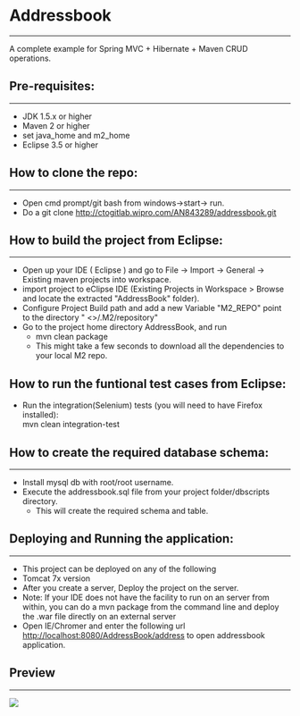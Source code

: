 # Addressbook
-------------

A complete example for Spring MVC + Hibernate + Maven CRUD operations.


## Pre-requisites:
-----------------

- JDK 1.5.x or higher  
- Maven 2 or higher  
- set java_home and m2_home  
- Eclipse 3.5 or higher

## How to clone the repo:
--------------------------------

- Open cmd prompt/git bash from windows->start-> run.
- Do a git clone http://ctogitlab.wipro.com/AN843289/addressbook.git

## How to build the project from Eclipse:
-----------------------------------------

- Open up your IDE ( Eclipse ) and go to File -> Import -> General -> Existing maven projects into workspace.  
- import project to eClipse IDE (Existing Projects in Workspace > Browse and locate the extracted "AddressBook" folder).
- Configure Project Build path and add a new Variable "M2_REPO" point to the directory  " <<Local-User-Directory>>/.M2/repository"  
- Go to the project home directory AddressBook, and run 
    - mvn clean package
    - This might take a few seconds to download all the dependencies to your local M2 repo.

## How to run the funtional test cases from Eclipse:
- Run the integration(Selenium) tests (you will need to have Firefox installed):  
	mvn clean integration-test

## How to create the required database schema:
-----------------------------------------------

- Install mysql db with root/root username.
- Execute the addressbook.sql file from your project folder/dbscripts directory.
    - This will create the required schema and table.

## Deploying and Running the application:
---------------------------------

- This project can be deployed on any of the following 
- Tomcat 7x version
- After you create a server, Deploy the project on the server.
- Note: If your IDE does not have the facility to run on an server from within, you can do a mvn package from the command line and deploy the .war file directly on an external server
- Open IE/Chromer and enter the following url  [http://localhost:8080/AddressBook/address](http://localhost:8080/AddressBook/address) to open addressbook application.


## Preview
----------

![](http://ctogitlab.wipro.com/AN843289/addressbook/raw/developer/images/AddressBook.png)

